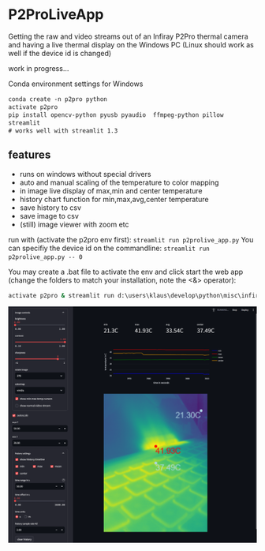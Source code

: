 # P2ProLiveApp

Getting the raw and video streams out of an Infiray P2Pro thermal camera and having a live thermal display on the Windows PC (Linux should work as well if the device id is changed)

work in progress...


Conda environment settings for Windows
```
conda create -n p2pro python
activate p2pro
pip install opencv-python pyusb pyaudio  ffmpeg-python pillow streamlit
# works well with streamlit 1.3
```

## features
- runs on windows without special drivers
- auto and manual scaling of the temperature to color mapping
- in image live display of max,min and center temperature
- history chart function for min,max,avg,center temperature 
- save history to csv
- save image to csv
- (still) image viewer with zoom etc

run with (activate the p2pro env first):
`streamlit run p2prolive_app.py`
You can specifiy the device id on the commandline:
`streamlit run p2prolive_app.py -- 0`

You may create a .bat file to activate the env and click start the web app (change the folders to match your installation, note the <&> operator):
```bat
activate p2pro & streamlit run d:\users\klaus\develop\python\misc\infiray\p2pro-live\p2prolive_app.py 
```


![](/media/screenshot.png)